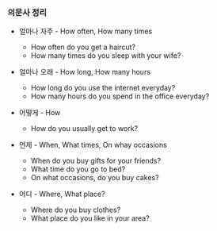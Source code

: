 ### 의문사 정리
- 얼마나 자주 - How often, How many times
	- How often do you get a haircut?
	- How many times do you sleep with your wife?

- 얼마나 오래 - How long, How many hours
	- How long do you use the internet everyday?
	- How many hours do you spend in the office everyday?

- 어떻게 - How
	- How do you usually get to work?

- 언제 - When, What times, On whay occasions
	- When do you buy gifts for your friends?
	- What time do you go to bed?
	- On what occasions, do you buy cakes?

- 어디 - Where, What place?
	- Where do you buy clothes?
	- What place do you like in your area?


